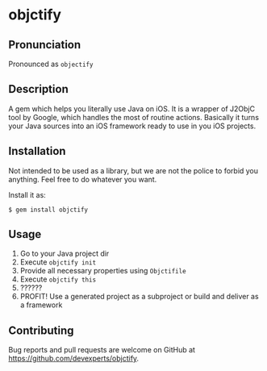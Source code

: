 # objctify

## Pronunciation

Pronounced as `objectify`

## Description

A gem which helps you literally use Java on iOS. It is a wrapper of J2ObjC tool by Google, which handles the most of
routine actions. Basically it turns your Java sources into an iOS framework ready to use in you iOS projects.

## Installation

Not intended to be used as a library, but we are not the police to forbid you anything. Feel free to do whatever you want.

Install it as:

    $ gem install objctify

## Usage

1. Go to your Java project dir
2. Execute `objctify init`
3. Provide all necessary properties using `Objctifile`
4. Execute `objctify this`
5. ??????
6. PROFIT! Use a generated project as a subproject or build and deliver as a framework 

## Contributing

Bug reports and pull requests are welcome on GitHub at https://github.com/devexperts/objctify.
